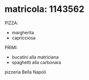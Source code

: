 # matricola: 1143562
PIZZA:
- margherita
- capricciosa

PRIMI:
- bucatini alla matriciana
- spaghetti alla carbonara

pizzeria Bella Napoli
